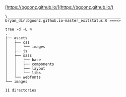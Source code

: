 [https://bgoonz.github.io/](https://bgoonz.github.io/)


```
\___________________________________________________
bryan_dir:bgoonz.github.io-master_exitstatus:0 ====>

tree -d -L 4
.
├── assets
│   ├── css
│   │   └── images
│   ├── js
│   ├── sass
│   │   ├── base
│   │   ├── components
│   │   ├── layout
│   │   └── libs
│   └── webfonts
└── images

11 directories

```
